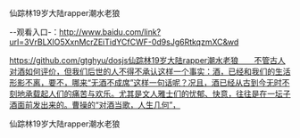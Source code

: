 仙踪林19岁大陆rapper潮水老狼

--观看入口-：http://www.baidu.com/link?url=3VrBLXlO5XxnMcrZEiTidYCfCWF-0d9sJg6RtkqzmXC&wd

https://github.com/gtghyu/dosjs仙踪林19岁大陆rapper潮水老狼　　不管古人对酒如何评价，但我们后世的人不得不承认这样一个事实：酒，已经和我们的生活形影不离，要不，哪来“无酒不成席”这样一句话呢？况且，酒已经从古到今无时不刻地承载起人们的痛苦与欢乐。尤其是文人雅士们的忧郁、快意，往往是在一坛子酒面前发出来的。曹操的“对酒当歌，人生几何”，

仙踪林19岁大陆rapper潮水老狼
